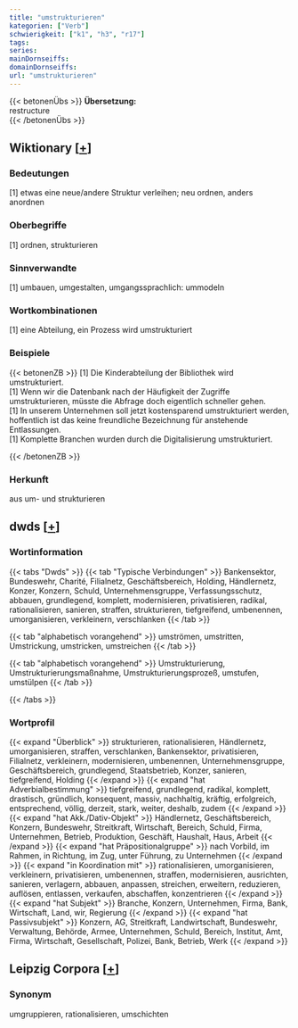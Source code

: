 ```yaml
---
title: "umstrukturieren"
kategorien: ["Verb"]
schwierigkeit: ["k1", "h3", "r17"]
tags:
series:
mainDornseiffs:
domainDornseiffs:
url: "umstrukturieren"
---
```


{{< betonenÜbs >}}
**Übersetzung:**  
restructure  
{{< /betonenÜbs >}}

## Wiktionary [[+](https://de.wiktionary.org/wiki/umstrukturieren)]

### Bedeutungen
[1] etwas eine neue/andere Struktur verleihen; neu ordnen, anders anordnen  

### Oberbegriffe
[1] ordnen, strukturieren  

### Sinnverwandte
[1] umbauen, umgestalten, umgangssprachlich: ummodeln  

### Wortkombinationen
[1] eine Abteilung, ein Prozess wird umstrukturiert  

### Beispiele
{{< betonenZB >}}
[1] Die Kinderabteilung der Bibliothek wird umstrukturiert.  
[1] Wenn wir die Datenbank nach der Häufigkeit der Zugriffe umstrukturieren, müsste die Abfrage doch eigentlich schneller gehen.  
[1] In unserem Unternehmen soll jetzt kostensparend umstrukturiert werden, hoffentlich ist das keine freundliche Bezeichnung für anstehende Entlassungen.  
[1] Komplette Branchen wurden durch die Digitalisierung umstrukturiert.  

{{< /betonenZB >}}
### Herkunft
aus um- und strukturieren  



## dwds [[+](https://www.dwds.de/wb/umstrukturieren)]

### Wortinformation
{{< tabs "Dwds" >}}
{{< tab "Typische Verbindungen" >}}
Bankensektor, Bundeswehr, Charité, Filialnetz, Geschäftsbereich, Holding, Händlernetz, Konzer, Konzern, Schuld, Unternehmensgruppe, Verfassungsschutz, abbauen, grundlegend, komplett, modernisieren, privatisieren, radikal, rationalisieren, sanieren, straffen, strukturieren, tiefgreifend, umbenennen, umorganisieren, verkleinern, verschlanken
{{< /tab >}}

{{< tab "alphabetisch vorangehend" >}}
umströmen, umstritten, Umstrickung, umstricken, umstreichen
{{< /tab >}}

{{< tab "alphabetisch vorangehend" >}}
Umstrukturierung, Umstrukturierungsmaßnahme, Umstrukturierungsprozeß, umstufen, umstülpen
{{< /tab >}}

{{< /tabs >}}

### Wortprofil
{{< expand "Überblick" >}} strukturieren, rationalisieren, Händlernetz, umorganisieren, straffen, verschlanken, Bankensektor, privatisieren, Filialnetz, verkleinern, modernisieren, umbenennen, Unternehmensgruppe, Geschäftsbereich, grundlegend, Staatsbetrieb, Konzer, sanieren, tiefgreifend, Holding {{< /expand >}}
{{< expand "hat Adverbialbestimmung" >}} tiefgreifend, grundlegend, radikal, komplett, drastisch, gründlich, konsequent, massiv, nachhaltig, kräftig, erfolgreich, entsprechend, völlig, derzeit, stark, weiter, deshalb, zudem {{< /expand >}}
{{< expand "hat Akk./Dativ-Objekt" >}} Händlernetz, Geschäftsbereich, Konzern, Bundeswehr, Streitkraft, Wirtschaft, Bereich, Schuld, Firma, Unternehmen, Betrieb, Produktion, Geschäft, Haushalt, Haus, Arbeit {{< /expand >}}
{{< expand "hat Präpositionalgruppe" >}} nach Vorbild, im Rahmen, in Richtung, im Zug, unter Führung, zu Unternehmen {{< /expand >}}
{{< expand "in Koordination mit" >}} rationalisieren, umorganisieren, verkleinern, privatisieren, umbenennen, straffen, modernisieren, ausrichten, sanieren, verlagern, abbauen, anpassen, streichen, erweitern, reduzieren, auflösen, entlassen, verkaufen, abschaffen, konzentrieren {{< /expand >}}
{{< expand "hat Subjekt" >}} Branche, Konzern, Unternehmen, Firma, Bank, Wirtschaft, Land, wir, Regierung {{< /expand >}}
{{< expand "hat Passivsubjekt" >}} Konzern, AG, Streitkraft, Landwirtschaft, Bundeswehr, Verwaltung, Behörde, Armee, Unternehmen, Schuld, Bereich, Institut, Amt, Firma, Wirtschaft, Gesellschaft, Polizei, Bank, Betrieb, Werk {{< /expand >}}

## Leipzig Corpora [[+](https://corpora.uni-leipzig.de/en/res?word=umstrukturieren&corpusId=deu_newscrawl-public_2018)]


### Synonym
umgruppieren, rationalisieren, umschichten


